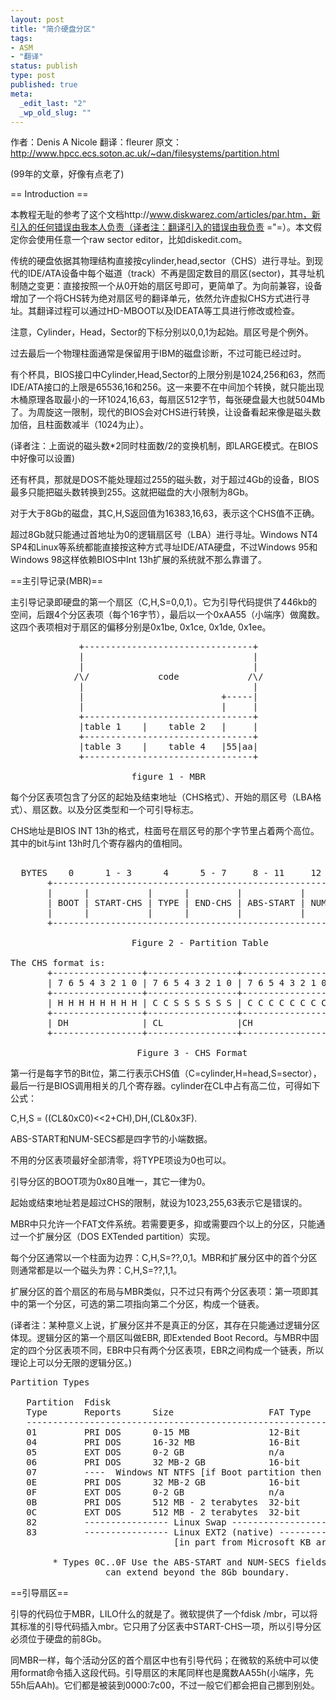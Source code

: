 ```yaml
---
layout: post
title: "简介硬盘分区"
tags: 
- ASM
- "翻译"
status: publish
type: post
published: true
meta: 
  _edit_last: "2"
  _wp_old_slug: ""
---
```


作者：Denis A Nicole
翻译：fleurer
原文：http://www.hpcc.ecs.soton.ac.uk/~dan/filesystems/partition.html

(99年的文章，好像有点老了)

<!--more-->

== Introduction ==

本教程无耻的参考了这个文档http://www.diskwarez.com/articles/par.htm，新引入的任何错误由我本人负责（译者注：翻译引入的错误由我负责 ="=）。本文假定你会使用任意一个raw sector editor，比如diskedit.com。

传统的硬盘依据其物理结构直接按cylinder,head,sector（CHS）进行寻址。到现代的IDE/ATA设备中每个磁道（track）不再是固定数目的扇区(sector)，其寻址机制随之变更：直接按照一个从0开始的扇区号即可，更简单了。为向前兼容，设备增加了一个将CHS转为绝对扇区号的翻译单元，依然允许虚拟CHS方式进行寻址。其翻译过程可以通过HD-MBOOT以及IDEATA等工具进行修改或检查。

注意，Cylinder，Head，Sector的下标分别以0,0,1为起始。扇区号是个例外。

过去最后一个物理柱面通常是保留用于IBM的磁盘诊断，不过可能已经过时。

有个杯具，BIOS接口中Cylinder,Head,Sector的上限分别是1024,256和63，然而IDE/ATA接口的上限是65536,16和256。这一来要不在中间加个转换，就只能出现木桶原理各取最小的一环1024,16,63，每扇区512字节，每张硬盘最大也就504Mb了。为周旋这一限制，现代的BIOS会对CHS进行转换，让设备看起来像是磁头数加倍，且柱面数减半（1024为止）。

(译者注：上面说的磁头数*2同时柱面数/2的变换机制，即LARGE模式。在BIOS中好像可以设置)

还有杯具，那就是DOS不能处理超过255的磁头数，对于超过4Gb的设备，BIOS最多只能把磁头数转换到255。这就把磁盘的大小限制为8Gb。

对于大于8Gb的磁盘，其C,H,S返回值为16383,16,63，表示这个CHS值不正确。

超过8Gb就只能通过首地址为0的逻辑扇区号（LBA）进行寻址。Windows NT4 SP4和Linux等系统都能直接按这种方式寻址IDE/ATA硬盘，不过Windows 95和Windows 98这样依赖BIOS中Int 13h扩展的系统就不那么靠谱了。

==主引导记录(MBR)==

主引导记录即硬盘的第一个扇区（C,H,S=0,0,1）。它为引导代码提供了446kb的空间，后跟4个分区表项（每个16字节），最后以一个0xAA55（小端序）做魔数。这四个表项相对于扇区的偏移分别是0x1be, 0x1ce, 0x1de, 0x1ee。

<pre>
             +--------------------------------+
             |                                |
             |                                |
            /\/             code             /\/
             |                                |
             |                          +-----|
             |                          |     |
             +--------------------------------+
             |table 1    |    table 2   |     |
             +--------------------------------+
             |table 3    |    table 4   |55|aa|
             +--------------------------------+

                       figure 1 - MBR
</pre>

每个分区表项包含了分区的起始及结束地址（CHS格式）、开始的扇区号（LBA格式）、扇区数。以及分区类型和一个可引导标志。

CHS地址是BIOS INT 13h的格式，柱面号在扇区号的那个字节里占着两个高位。其中的bit与int 13h时几个寄存器内的值相同。

<pre>

  BYTES    0      1 - 3      4      5 - 7     8 - 11     12 - 15
       +----------------------------------------------------------+
       |      |           |      |         |           |          |
       | BOOT | START-CHS | TYPE | END-CHS | ABS-START | NUM-SECS |
       |      |           |      |         |           |          |
       +----------------------------------------------------------+

                       Figure 2 - Partition Table

The CHS format is:
       +-----------------+-----------------+-----------------+
       | 7 6 5 4 3 2 1 0 | 7 6 5 4 3 2 1 0 | 7 6 5 4 3 2 1 0 |
       +-----------------+-----------------+-----------------+
       | H H H H H H H H | C C S S S S S S | C C C C C C C C |
       +-----------------+-----------------+-----------------+
       | DH              | CL              |CH               |
       +-----------------+-----------------+-----------------+

                        Figure 3 - CHS Format
</pre>

第一行是每字节的Bit位，第二行表示CHS值（C=cylinder,H=head,S=sector），最后一行是BIOS调用相关的几个寄存器。cylinder在CL中占有高二位，可得如下公式：

C,H,S = ((CL&0xC0)<<2+CH),DH,(CL&0x3F).

ABS-START和NUM-SECS都是四字节的小端数据。

不用的分区表项最好全部清零，将TYPE项设为0也可以。

引导分区的BOOT项为0x80且唯一，其它一律为0。

起始或结束地址若是超过CHS的限制，就设为1023,255,63表示它是错误的。

MBR中只允许一个FAT文件系统。若需要更多，抑或需要四个以上的分区，只能通过一个扩展分区（DOS EXTended partition）实现。

每个分区通常以一个柱面为边界：C,H,S=??,0,1。MBR和扩展分区中的首个分区则通常都是以一个磁头为界：C,H,S=??,1,1。

扩展分区的首个扇区的布局与MBR类似，只不过只有两个分区表项：第一项即其中的第一个分区，可选的第二项指向第二个分区，构成一个链表。

(译者注：某种意义上说，扩展分区并不是真正的分区，其存在只能通过逻辑分区体现。逻辑分区的第一个扇区叫做EBR, 即Extended Boot Record。与MBR中固定的四个分区表项不同，EBR中只有两个分区表项，EBR之间构成一个链表，所以理论上可以分无限的逻辑分区。)

<pre>
Partition Types

   Partition  Fdisk                                          Starting in
   Type       Reports      Size                  FAT Type    version
   ---------------------------------------------------------------------
   01         PRI DOS      0-15 MB               12-Bit      MS-DOS 2.0
   04         PRI DOS      16-32 MB              16-Bit      MS-DOS 3.0
   05         EXT DOS      0-2 GB                n/a         MS-DOS 3.3
   06         PRI DOS      32 MB-2 GB            16-bit      MS-DOS 4.0
   07         ----  Windows NT NTFS [if Boot partition then < 4Gb] ----
   0E         PRI DOS      32 MB-2 GB            16-bit      Windows 95  *
   0F         EXT DOS      0-2 GB                n/a         Windows 95  *
   0B         PRI DOS      512 MB - 2 terabytes  32-bit      OSR2        *
   0C         EXT DOS      512 MB - 2 terabytes  32-bit      OSR2        *
   82         ---------------- Linux Swap ------------------------
   83         ---------------- Linux EXT2 (native) ---------------           
                               [in part from Microsoft KB article Q69912]

		* Types 0C..0F Use the ABS-START and NUM-SECS fields and thus
                  can extend beyond the 8Gb boundary.
</pre>


==引导扇区==

引导的代码位于MBR，LILO什么的就是了。微软提供了一个fdisk /mbr，可以将其标准的引导代码插入mbr。它只用了分区表中START-CHS一项，所以引导分区必须位于硬盘的前8Gb。

同MBR一样，每个活动分区的首个扇区中也有引导代码；在微软的系统中可以使用format命令插入这段代码。引导扇区的末尾同样也是魔数AA55h(小端序，先55h后AAh)。它们都是被装到0000:7c00，不过一般它们都会把自己挪到别处。
